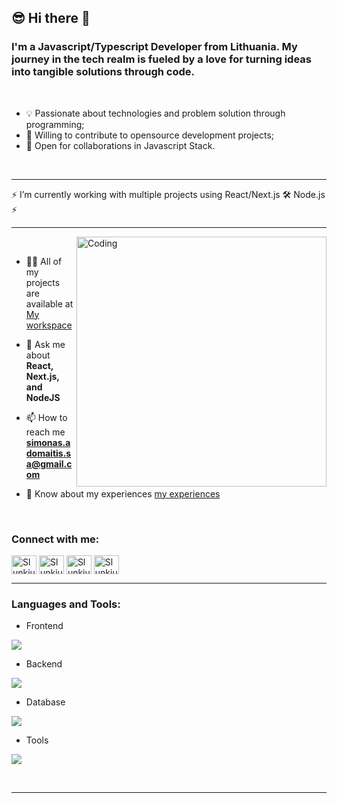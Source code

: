 ## 😎 Hi there 👋

### I'm a Javascript/Typescript Developer from **Lithuania**. My journey in the tech realm is fueled by a love for turning ideas into tangible solutions through code.

<br>

* 💡 Passionate about technologies and problem solution through programming;
* 👋 Willing to contribute to opensource development projects;
* 📣 Open for collaborations in Javascript Stack.

<br>

***

⚡  I’m currently working with multiple projects using React/Next.js 🛠 Node.js ⚡ 

***

<img align="right" alt="Coding" width="400" src="https://user-images.githubusercontent.com/74038190/229223263-cf2e4b07-2615-4f87-9c38-e37600f8381a.gif">
<br>


- 👨‍💻 All of my projects are available at [My workspace](http://supun.traditionalme.life)

- 💬 Ask me about **React, Next.js, and NodeJS**

- 📫 How to reach me **simonas.adomaitis.sa@gmail.com**

- 📄 Know about my experiences [my experiences](http://supun.traditionalme.life/#resume)

<br>
<h3 align="left">Connect with me:</h3>
<p align="left">
<a href="https://www.linkedin.com/in/simonas-adomaitis/" target="blank"><img align="center" src="https://raw.githubusercontent.com/rahuldkjain/github-profile-readme-generator/master/src/images/icons/Social/linked-in-alt.svg" alt="SlunkiusTU" height="30" width="40" /></a>
<a href="https://stackoverflow.com/users/23241530/simonas-adomaitis" target="blank"><img align="center" src="https://raw.githubusercontent.com/rahuldkjain/github-profile-readme-generator/master/src/images/icons/Social/stack-overflow.svg" alt="SlunkiusTU" height="30" width="40" /></a>
<a href="https://www.facebook.com/simonas.adomaitis" target="blank"><img align="center" src="https://raw.githubusercontent.com/rahuldkjain/github-profile-readme-generator/master/src/images/icons/Social/facebook.svg" alt="SlunkiusTU" height="30" width="40" /></a>
<a href="https://www.instagram.com/simukas85/" target="blank"><img align="center" src="https://raw.githubusercontent.com/rahuldkjain/github-profile-readme-generator/master/src/images/icons/Social/instagram.svg" alt="SlunkiusTU" height="30" width="40" /></a>
<br>

***

<h3 align="left">Languages and Tools:</h3>

- Frontend
<p align="left">
  <a href="https://skillicons.dev">
    <img src="https://skillicons.dev/icons?i=react,nextjs,js,ts,css,bootstrap,materialui" />
  </a>
</p>

- Backend
<p align="left">
  <a href="https://skillicons.dev">
    <img src="https://skillicons.dev/icons?i=nodejs,express," />
  </a>
</p>

- Database
<p align="left">
  <a href="https://skillicons.dev">
    <img src="https://skillicons.dev/icons?i=mongodb,postgresql" />
  </a>
</p>

- Tools
<p align="left">
  <a href="https://skillicons.dev">
    <img src="https://skillicons.dev/icons?i=git,github,vscode,postman" />
  </a>
</p>

<br/>

***


 


